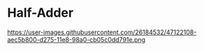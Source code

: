 # Half-Adder
https://user-images.githubusercontent.com/26184532/47122108-aec5b800-d275-11e8-98a0-cb05c0dd791e.png
      
